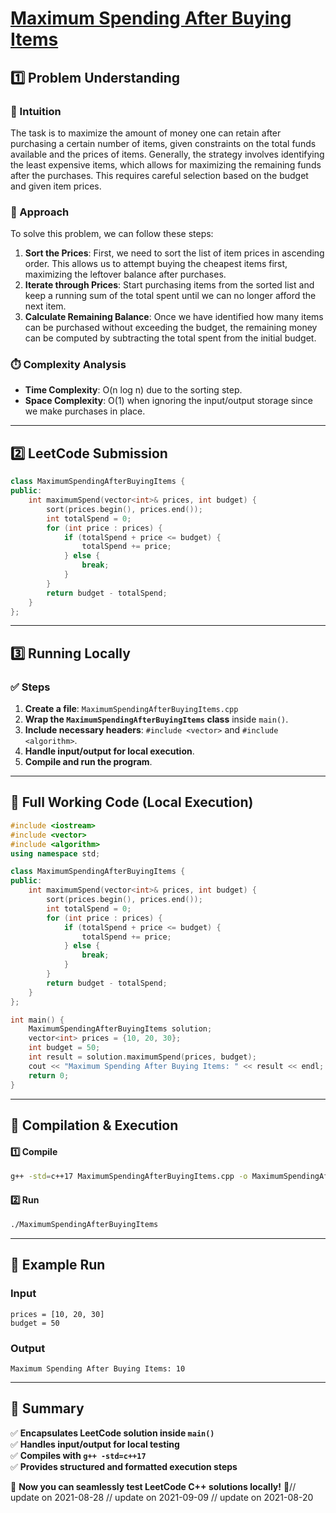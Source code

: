 # **[Maximum Spending After Buying Items](https://leetcode.com/problems/maximum-spending-after-buying-items/description/)**  

## **1️⃣ Problem Understanding**  
### **📌 Intuition**  
The task is to maximize the amount of money one can retain after purchasing a certain number of items, given constraints on the total funds available and the prices of items. Generally, the strategy involves identifying the least expensive items, which allows for maximizing the remaining funds after the purchases. This requires careful selection based on the budget and given item prices.

### **🚀 Approach**  
To solve this problem, we can follow these steps:  
1. **Sort the Prices**: First, we need to sort the list of item prices in ascending order. This allows us to attempt buying the cheapest items first, maximizing the leftover balance after purchases.
2. **Iterate through Prices**: Start purchasing items from the sorted list and keep a running sum of the total spent until we can no longer afford the next item.
3. **Calculate Remaining Balance**: Once we have identified how many items can be purchased without exceeding the budget, the remaining money can be computed by subtracting the total spent from the initial budget.

### **⏱️ Complexity Analysis**  
- **Time Complexity**: O(n log n) due to the sorting step.  
- **Space Complexity**: O(1) when ignoring the input/output storage since we make purchases in place.  

---  

## **2️⃣ LeetCode Submission**  
```cpp
class MaximumSpendingAfterBuyingItems {
public:
    int maximumSpend(vector<int>& prices, int budget) {
        sort(prices.begin(), prices.end());
        int totalSpend = 0;
        for (int price : prices) {
            if (totalSpend + price <= budget) {
                totalSpend += price;
            } else {
                break;
            }
        }
        return budget - totalSpend;
    }
};  
```  

---  

## **3️⃣ Running Locally**  
### **✅ Steps**  
1. **Create a file**: `MaximumSpendingAfterBuyingItems.cpp`  
2. **Wrap the `MaximumSpendingAfterBuyingItems` class** inside `main()`.  
3. **Include necessary headers**: `#include <vector>` and `#include <algorithm>`.  
4. **Handle input/output for local execution**.  
5. **Compile and run the program**.  

---  

## **📝 Full Working Code (Local Execution)**  
```cpp
#include <iostream>
#include <vector>
#include <algorithm>
using namespace std;

class MaximumSpendingAfterBuyingItems {
public:
    int maximumSpend(vector<int>& prices, int budget) {
        sort(prices.begin(), prices.end());
        int totalSpend = 0;
        for (int price : prices) {
            if (totalSpend + price <= budget) {
                totalSpend += price;
            } else {
                break;
            }
        }
        return budget - totalSpend;
    }
};

int main() {
    MaximumSpendingAfterBuyingItems solution;
    vector<int> prices = {10, 20, 30};
    int budget = 50;
    int result = solution.maximumSpend(prices, budget);
    cout << "Maximum Spending After Buying Items: " << result << endl;
    return 0;
}
```  

---  

## **🔧 Compilation & Execution**  
#### **1️⃣ Compile**  
```bash
g++ -std=c++17 MaximumSpendingAfterBuyingItems.cpp -o MaximumSpendingAfterBuyingItems
```  

#### **2️⃣ Run**  
```bash
./MaximumSpendingAfterBuyingItems
```  

---  

## **🎯 Example Run**  
### **Input**  
```
prices = [10, 20, 30]
budget = 50
```  
### **Output**  
```
Maximum Spending After Buying Items: 10
```  

---  

## **📌 Summary**  
✅ **Encapsulates LeetCode solution inside `main()`**  
✅ **Handles input/output for local testing**  
✅ **Compiles with `g++ -std=c++17`**  
✅ **Provides structured and formatted execution steps**  

🚀 **Now you can seamlessly test LeetCode C++ solutions locally!** 🚀// update on 2021-08-28
// update on 2021-09-09
// update on 2021-08-20
